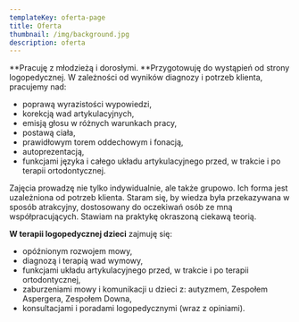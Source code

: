 ```yaml
---
templateKey: oferta-page
title: Oferta
thumbnail: /img/background.jpg
description: oferta
---
```

**Pracuję z młodzieżą i dorosłymi. **Przygotowuję do wystąpień od strony logopedycznej. W zależności od wyników diagnozy i potrzeb klienta, pracujemy nad:

* poprawą wyrazistości wypowiedzi,
* korekcją wad artykulacyjnych,
* emisją głosu w różnych warunkach pracy,
* postawą ciała,
* prawidłowym torem oddechowym i fonacją,
* autoprezentacją,
* funkcjami języka i całego układu artykulacyjnego przed, w trakcie i po terapii ortodontycznej.

Zajęcia prowadzę nie tylko indywidualnie, ale także grupowo. Ich forma jest uzależniona od potrzeb klienta. Staram się, by wiedza była przekazywana w sposób atrakcyjny, dostosowany do oczekiwań osób ze mną współpracujących. Stawiam na praktykę okraszoną ciekawą teorią. 

**W terapii logopedycznej dzieci** zajmuję się:

* opóźnionym rozwojem mowy,
* diagnozą i terapią wad wymowy,
* funkcjami układu artykulacyjnego przed, w trakcie i po terapii ortodontycznej,
* zaburzeniami mowy i komunikacji u dzieci z: autyzmem, Zespołem Aspergera, Zespołem Downa,
* konsultacjami i poradami logopedycznymi (wraz z opiniami).
